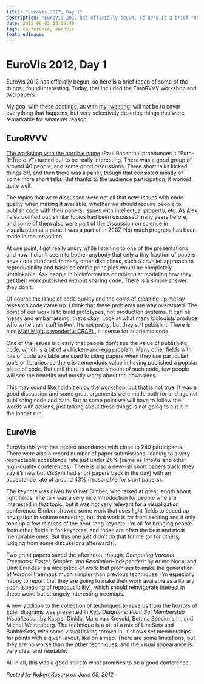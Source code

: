 ```yaml
---
title: "EuroVis 2012, Day 1"
description: "EuroVis 2012 has officially begun, so here is a brief recap of some of the things I found interesting. Today, that included the EuroRVVV workshop and two papers."
date: 2012-06-05 12:09:48
tags: conference, eurovis
featuredImage:
---
```


# EuroVis 2012, Day 1

EuroVis 2012 has officially begun, so here is a brief recap of some of the things I found interesting. Today, that included the EuroRVVV workshop and two papers.

My goal with these postings, as with <a href="http://twitter.com/eagereyes">my tweeting</a>, will not be to cover everything that happens, but very selectively describe things that were remarkable for whatever reason.

## EuroRVVV

<a href="http://www.eurorvvv.org/">The workshop with the horrible name</a> (Paul Rosenthal pronounces it “Euro-R-Triple-V”) turned out to be really interesting. There was a good group of around 40 people, and some good discussions. Three short talks kicked things off, and then there was a panel, though that consisted mostly of some more short talks. But thanks to the audience participation, it worked quite well.

The topics that were discussed were not all that new: issues with code quality when making it available, whether we should require people to publish code with their papers, issues with intellectual property, etc. As Alex Telea pointed out, similar topics had been discussed many years before, and some of them also were part of the discussion on science in visualization at a panel I was a part of in 2007. Not much progress has been made in the meantime.

At one point, I got really angry while listening to one of the presentations and how it didn’t seem to bother anybody that only a tiny fraction of papers have code attached. In many other disciplines, such a cavalier approach to reproducibility and basic scientific principles would be completely unthinkable. Ask people in bioinformatics or molecular modeling how they get their work published without sharing code. There is a simple answer: they don’t.

Of course the issue of code quality and the costs of cleaning up messy research code came up. I think that these problems are way overstated. The point of our work is to build prototypes, not production systems. It can be messy and embarrassing, that’s okay. Look at what many biologists produce who write their stuff in Perl. It’s not pretty, but they still publish it. There is also <a href="http://matt.might.net/articles/crapl/">Matt Might’s wonderful CRAPL</a>, a license for academic code.

One of the issues is clearly that people don’t see the value of publishing code, which is a bit of a chicken-and-egg problem. Many other fields with lots of code available are used to citing papers when they use particularl tools or libraries, so there is tremendous value in having published a popular piece of code. But until there is a basic amount of such code, few people will see the benefits and mostly worry about the downsides.

This may sound like I didn’t enjoy the workshop, but that is not true. It was a good discussion and some great arguments were made both for and against publishing code and data. But at some point we will have to follow the words with actions, just talking about these things is not going to cut it in the longer run.

## EuroVis

EuroVis this year has record attendance with close to 240 participants. There were also a record number of paper submissions, leading to a very respectable acceptance rate just under 26% (same as InfoVis and other high-quality conferences). There is also a new-ish short papers track (they say it’s new but VisSym had short papers back in the day) with an acceptance rate of around 43% (reasonable for short papers).

The keynote was given by Oliver Bimber, who talked at great length about light fields. The talk was a very nice introduction for people who are interested in that topic, but it was not very relevant for a visualization conference. Bimber showed some work that uses light fields to speed up navigation in volume rendering, but that work is far from exciting and it only took up a few minutes of the hour-long keynote. I’m all for bringing people from other fields in for keynotes, and those are often the best and most memorable ones. But this one just didn’t do that for me (or for others, judging from some discussions afterwards).

Two great papers saved the afternoon, though: <em>Computing Voronoi Treemaps: Faster, Simpler, and Resolution-independent</em> by Arlind Nocaj and Ulrik Brandes is a nice piece of work that promises to make the generation of Voronoi treemaps much simpler than previous techniques. I’m especially happy to report that they are going to make their work available as a library soon (speaking of reproducibility), which should reinvigorate interest in these weird but strangely interesting treemaps.

A new addition to the collection of techniques to save us from the horrors of Euler diagrams was presented in <em>Kelp Diagrams: Point Set Membership Visualization</em> by Kasper Dinkla, Marc van Kreveld, Bettina Speckmann, and Michel Westenberg. The technique is a bit of a mix of LineSets and BubbleSets, with some visual linking thrown in. It shows set memberships for points with a given layout, like on a map. There are some limitations, but they are no worse than the other techniques, and the visual appearance is very clear and readable.

All in all, this was a good start to what promises to be a good conference.


_Posted by <a href="/about">Robert Kosara</a> on June 05, 2012_


